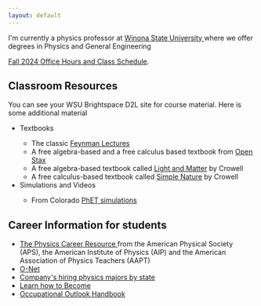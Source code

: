 ```yaml
---
layout: default
---
```


I'm currently a physics professor at <a href="https://www.winona.edu/physics" target ="_blank"> Winona State University </a> where we offer degrees in Physics and General Engineering

[Fall 2024 Office Hours and Class Schedule](./another-page.html).


## Classroom Resources

You can see your WSU Brightspace D2L site for course material.  Here is some additional material
<ul>
<li> Textbooks </li>
<ul>
<li> The classic <a href="http://feynmanlectures.caltech.edu/"  target ="_blank"> Feynman Lectures </a>  </li>
<li> A free algebra-based and a free calculus based textbook from <a href="https://openstax.org"  target ="_blank"> Open Stax </a>  </li>
<li> A free algebra-based textbook called <a href="http://www.lightandmatter.com/lm/"  target ="_blank"> Light and Matter</a> by Crowell  </li>
<li> A free calculus-based textbook called <a href="http://www.lightandmatter.com/area1sn.html"  target ="_blank"> Simple Nature</a> by Crowell </li> 
</ul>
<li> Simulations and Videos </li>
<ul>
<li> From Colorado <a href="https://phet.colorado.edu"  target ="_blank"> PhET simulations </a>  </li> 
</ul>
</ul>

## Career Information for students
<ul>
<li> <a href="https://www.compadre.org/careers/"  target ="_blank"> The Physics Career Resource </a> from the American Physical Society (APS), the American Institute of Physics (AIP) and the American Association of Physics Teachers (AAPT) </li>
<li> <a href="https://www.onetonline.org/"  target ="_blank">O-Net </a> </li> 
  <li> <a href="https://www.aip.org/statistics/whos-hiring-physics-bachelors"  target ="_blank">  Company's hiring physics majors by state </a> </li>
  <li> <a href="https://www.learnhowtobecome.org/"  target ="_blank">  Learn how to Become </a> </li>
   <li> <a href="https://www.bls.gov/ooh/"  target ="_blank">  Occupational Outlook Handbook </a> </li>
</ul>


